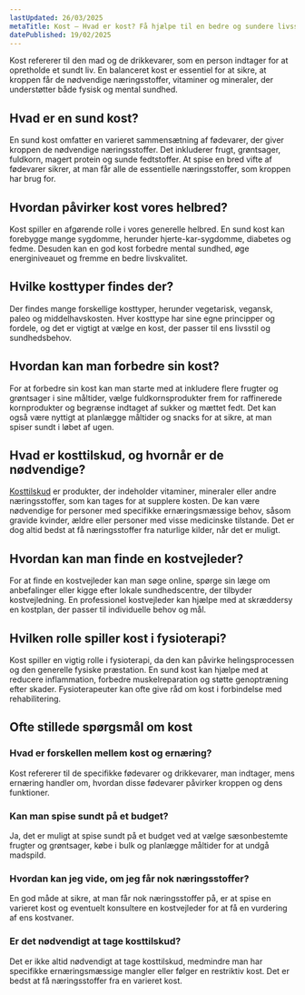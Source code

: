```yaml
---
lastUpdated: 26/03/2025
metaTitle: Kost – Hvad er kost? Få hjælpe til en bedre og sundere livsstil
datePublished: 19/02/2025
---
```


Kost refererer til den mad og de drikkevarer, som en person indtager for at opretholde et sundt liv. En balanceret kost er essentiel for at sikre, at kroppen får de nødvendige næringsstoffer, vitaminer og mineraler, der understøtter både fysisk og mental sundhed.

## Hvad er en sund kost?

En sund kost omfatter en varieret sammensætning af fødevarer, der giver kroppen de nødvendige næringsstoffer. Det inkluderer frugt, grøntsager, fuldkorn, magert protein og sunde fedtstoffer. At spise en bred vifte af fødevarer sikrer, at man får alle de essentielle næringsstoffer, som kroppen har brug for.

## Hvordan påvirker kost vores helbred?

Kost spiller en afgørende rolle i vores generelle helbred. En sund kost kan forebygge mange sygdomme, herunder hjerte-kar-sygdomme, diabetes og fedme. Desuden kan en god kost forbedre mental sundhed, øge energiniveauet og fremme en bedre livskvalitet.

## Hvilke kosttyper findes der?

Der findes mange forskellige kosttyper, herunder vegetarisk, vegansk, paleo og middelhavskosten. Hver kosttype har sine egne principper og fordele, og det er vigtigt at vælge en kost, der passer til ens livsstil og sundhedsbehov.

## Hvordan kan man forbedre sin kost?

For at forbedre sin kost kan man starte med at inkludere flere frugter og grøntsager i sine måltider, vælge fuldkornsprodukter frem for raffinerede kornprodukter og begrænse indtaget af sukker og mættet fedt. Det kan også være nyttigt at planlægge måltider og snacks for at sikre, at man spiser sundt i løbet af ugen.

## Hvad er kosttilskud, og hvornår er de nødvendige?

[Kosttilskud](https://getbiglab.dk/kosttilskud/) er produkter, der indeholder vitaminer, mineraler eller andre næringsstoffer, som kan tages for at supplere kosten. De kan være nødvendige for personer med specifikke ernæringsmæssige behov, såsom gravide kvinder, ældre eller personer med visse medicinske tilstande. Det er dog altid bedst at få næringsstoffer fra naturlige kilder, når det er muligt.

## Hvordan kan man finde en kostvejleder?

For at finde en kostvejleder kan man søge online, spørge sin læge om anbefalinger eller kigge efter lokale sundhedscentre, der tilbyder kostvejledning. En professionel kostvejleder kan hjælpe med at skræddersy en kostplan, der passer til individuelle behov og mål.

## Hvilken rolle spiller kost i fysioterapi?

Kost spiller en vigtig rolle i fysioterapi, da den kan påvirke helingsprocessen og den generelle fysiske præstation. En sund kost kan hjælpe med at reducere inflammation, forbedre muskelreparation og støtte genoptræning efter skader. Fysioterapeuter kan ofte give råd om kost i forbindelse med rehabilitering.

## Ofte stillede spørgsmål om kost

### Hvad er forskellen mellem kost og ernæring?

Kost refererer til de specifikke fødevarer og drikkevarer, man indtager, mens ernæring handler om, hvordan disse fødevarer påvirker kroppen og dens funktioner.

### Kan man spise sundt på et budget?

Ja, det er muligt at spise sundt på et budget ved at vælge sæsonbestemte frugter og grøntsager, købe i bulk og planlægge måltider for at undgå madspild.

### Hvordan kan jeg vide, om jeg får nok næringsstoffer?

En god måde at sikre, at man får nok næringsstoffer på, er at spise en varieret kost og eventuelt konsultere en kostvejleder for at få en vurdering af ens kostvaner.

### Er det nødvendigt at tage kosttilskud?

Det er ikke altid nødvendigt at tage kosttilskud, medmindre man har specifikke ernæringsmæssige mangler eller følger en restriktiv kost. Det er bedst at få næringsstoffer fra en varieret kost.
